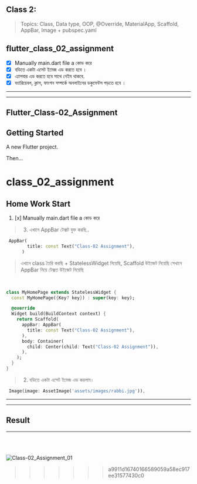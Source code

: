 ## Class 2:

> Topics: Class, Data type, OOP, @Override, MaterialApp, Scaffold, AppBar, Image + pubspec.yaml

## flutter_class_02_assignment

- [x] Manually main.dart file a কোড করে
- [x] বডিতে একটা এসেট ইমেজ এড করতে হবে ।
- [x] এ্যাপবার এড করতে হবে সাথে নেইম থাকবে.
- [x] ভ্যারিয়েবল, ক্লাস, ফাংশন সম্পর্কে অনলাইনের ডকুমেন্টস পড়তে হবে ।

---

---

## Flutter_Class-02_Assignment

## Getting Started

A new Flutter project.

Then...

# class_02_assignment

## Home Work Start

1.  [x] Manually main.dart file a কোড করে

> 3. এখানে AppBar টেক্সট যুক্ত করছি..

```dart
 AppBar(
        title: const Text("Class-02 Assignment"),
      )

```

> এখানে class তৈরি করছি + StatelessWidget নিয়েছি, Scaffold উইজেট নিয়েছি সেখানে AppBar নিয়ে টেক্সত উইজেট নিয়েছি

‌‌

```dart
class MyHomePage extends StatelessWidget {
  const MyHomePage({Key? key}) : super(key: key);

  @override
  Widget build(BuildContext context) {
    return Scaffold(
      appBar: AppBar(
        title: const Text("Class-02 Assignment"),
      ),
      body: Container(
        child: Center(child: Text("Class-02 Assignment")),
      ),
    );
  }
}
```

> 2. বডিতে একটা এসেট ইমেজ এড করলাম।

```dart
 Image(image: AssetImage('assets/images/rabbi.jpg')),
```

---

---

## Result

---

<br><br>

![Class-02_Assignment_01](https://user-images.githubusercontent.com/86506002/184548811-647d7f26-3826-4bd9-968c-2b6cac41b17c.jpg)

> > > > > > > a9911d16740166589059a58ec917ee31577430c0
